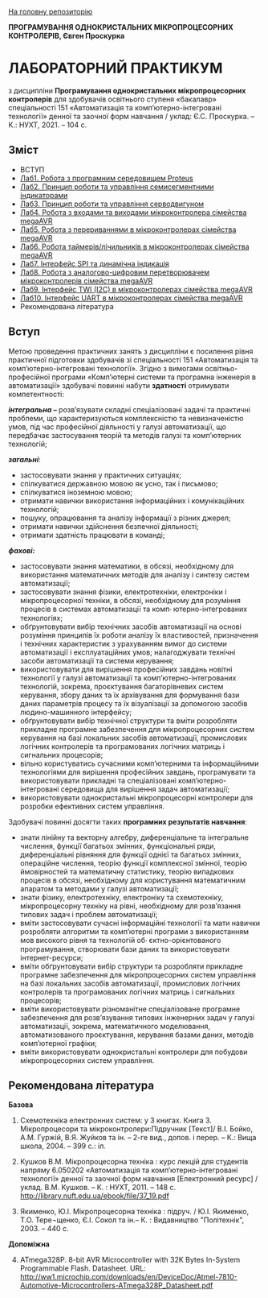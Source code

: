 [На головну репозиторію](../../README.md)

**ПРОГРАМУВАННЯ ОДНОКРИСТАЛЬНИХ МІКРОПРОЦЕСОРНИХ КОНТРОЛЕРІВ, Євген Проскурка** 

# ЛАБОРАТОРНИЙ ПРАКТИКУМ 

з дисципліни **Програмування однокристальних мікропроцесорних контролерів** для здобувачів освітнього ступеня «бакалавр» спеціальності 151 «Автоматизація та комп’ютерно-інтегровані технології» денної та заочної форм навчання / уклад: Є.С. Проскурка. – К.: НУХТ, 2021. – 104 с.

## Зміст

- ВСТУП
- [Лаб1. Робота з програмним середовищем Proteus](lab1.md)
- [Лаб2. Принцип роботи та управління семисегментними індикаторами](lab2.md)
- [Лаб3. Принцип роботи та управління серводвигуном](lab3.md)
- [Лаб4. Робота з входами та виходами мікроконтролера сімейства megaAVR](lab4.md)
- [Лаб5. Робота з перериваннями в мікроконтролерах сімейства megaAVR](lab5.md)
- [Лаб6. Робота таймерів/лічильників в мікроконтролерах сімейства megaAVR](lab6.md)
- [Лаб7. Інтерфейс SPI та динамічна індикація](lab7.md)
- [Лаб8. Робота з аналогово-цифровим перетворювачем мікроконтролерів сімейства megaAVR](lab8.md)
- [Лаб9. Інтерфейс TWI (I2C) в мікроконтролерах сімейства megaAVR](lab9.md)
- [Лаб10. Інтерфейс UART в мікроконтролерах сімейства megaAVR](lab10.md)
- Рекомендована література

## Вступ

Метою проведення практичних занять з дисципліни є посилення рівня практичної підготовки здобувачів зі спеціальності 151 «Автоматизація та комп’ютерно-інтегровані технології». Згідно з вимогами освітньо-професійної програми «Комп’ютерні системи та програмна інженерія в автоматизації» здобувачі повинні набути **здатності** отримувати компетентності:

***інтегральна –*** розв’язувати складні спеціалізовані задачі та практичні проблеми, що характеризуються комплексністю та невизначеністю умов, під час професійної діяльності у галузі автоматизації, що передбачає застосування теорій та методів галузі та комп’ютерних технологій;

***загальні***:

- застосовувати знання у практичних ситуаціях;
- спілкуватися державною мовою як усно, так і письмово;
- спілкуватися іноземною мовою;
- отримати навички використання інформаційних і комунікаційних технологій;
- пошуку, опрацювання та аналізу інформації з різних джерел;
- отримати навички здійснення безпечної діяльності;
- отримати здатність працювати в команді;

***фахові:***

- застосовувати знання математики, в обсязі, необхідному для використання математичних методів для аналізу і синтезу систем автоматизації;
- застосовувати знання фізики, електротехніки, електроніки і мікропроцесорної техніки, в обсязі, необхідному для розуміння процесів в системах автоматизації та компۥ ютерно-інтегрованих технологіях;
- обґрунтовувати вибір технічних засобів автоматизації на основі розуміння принципів їх роботи аналізу їх властивостей, призначення і технічних характеристик з урахуванням вимог до системи автоматизації і експлуатаційних умов; налагоджувати технічні засоби автоматизації та системи керування;
- використовувати для вирішення професійних завдань новітні технології у галузі автоматизації та комп’ютерно-інтегрованих технологій, зокрема, проєктування багаторівневих систем керування, збору даних та їх архівування для формування бази даних параметрів процесу та їх візуалізації за допомогою засобів людино-машинного інтерфейсу;
- обґрунтовувати вибір технічної структури та вміти розробляти прикладне програмне забезпечення для мікропроцесорних систем керування на базі локальних засобів автоматизації, промислових логічних контролерів та програмованих логічних матриць і сигнальних процесорів;
- вільно користуватись сучасними комп’ютерними та інформаційними технологіями для вирішення професійних завдань, програмувати та використовувати прикладні та спеціалізовані комп’ютерно-інтегровані середовища для вирішення задач автоматизації;
- використовувати однокристальні мікропроцесорні контролери для розробки ефективних систем управління.

Здобувачі повинні досягти таких **програмних результатів навчання**:

- знати лінійну та векторну алгебру, диференціальне та інтегральне числення, функції багатьох змінних, функціональні ряди, диференціальні рівняння для функції однієї та багатьох змінних, операційне числення, теорію функції комплексної змінної, теорію ймовірностей та математичну статистику, теорію випадкових процесів в обсязі, необхідному для користування математичним апаратом та методами у галузі автоматизації;
- знати фізику, електротехніку, електроніку та схемотехніку, мікропроцесорну техніку на рівні, необхідному для розв’язання типових задач і проблем автоматизації;
- вміти застосовувати сучасні інформаційні технології та мати навички розробляти алгоритми та комп’ютерні програми з використанням мов високого рівня та технологій обۥ єктно-орієнтованого програмування, створювати бази даних та використовувати інтернет-ресурси;
- вміти обґрунтовувати вибір структури та розробляти прикладне програмне забезпечення для мікропроцесорних систем управління на базі локальних засобів автоматизації, промислових логічних контролерів та програмованих логічних матриць і сигнальних процесорів;
- вміти використовувати різноманітне спеціалізоване програмне забезпечення для розв’язування типових інженерних задач у галузі автоматизації, зокрема, математичного моделювання, автоматизованого проєктування, керування базами даних, методів комп’ютерної графіки;
- вміти використовувати однокристальні контролери для побудови мікропроцесорних систем управління.   

## Рекомендована література 

**Базова**

1. Схемотехніка електронних систем: у 3 книгах. Книга 3. Мікропроцесори та мікроконтролери:Підручник [Текст]/ В.І. Бойко, А.М. Гуржій, В.Я. Жуйков та ін. – 2-ге вид., допов. і перер. – К.: Вища школа, 2004. – 399 с.: іл.

2. Кушков В.М. Мікропроцесорна техніка : курс лекцій для студентів напряму 6.050202 «Автоматизація та комп’ютерно-інтегровані технології» денної та заочної форм навчання [Електронний ресурс] / уклад. В.М. Кушков. – К. : НУХТ, 2011. – 148 с. http://library.nuft.edu.ua/ebook/file/37_19.pdf

3. Якименко, Ю.І. Мікропроцесорна техніка : підруч. / Ю.І. Якименко, Т.О. Тере¬щенко, Є.І. Сокол та ін.– К. : Видавництво "Політехнік", 2003. – 440 с. 

**Допоміжна**

4.    ATmega328P. 8-bit AVR Microcontroller with 32K Bytes In-System Programmable Flash. Datasheet. URL: http://ww1.microchip.com/downloads/en/DeviceDoc/Atmel-7810-Automotive-Microcontrollers-ATmega328P_Datasheet.pdf

